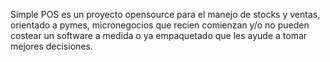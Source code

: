Simple POS es un proyecto opensource para el manejo de stocks y ventas, orientado a pymes, micronegocios que recien comienzan y/o
no pueden costear un software a medida o ya empaquetado que les ayude a tomar mejores decisiones. 

